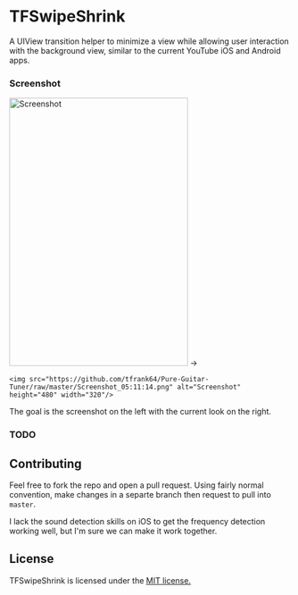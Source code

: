 TFSwipeShrink
=============

A UIView transition helper to minimize a view while allowing user interaction with the background view, similar to the current YouTube iOS and Android apps.

### Screenshot

<p align="left">
  <img style="padding=5px;" src="https://github.com/tfrank64/Pure-Guitar-Tuner/raw/master/Screenshot_05:11:14.png" alt="Screenshot" height="480" width="320"/> -> 

    <img src="https://github.com/tfrank64/Pure-Guitar-Tuner/raw/master/Screenshot_05:11:14.png" alt="Screenshot" height="480" width="320"/>
</p>

The goal is the screenshot on the left with the current look on the right.

### TODO



## Contributing

Feel free to fork the repo and open a pull request. Using fairly normal convention, make changes in a separte branch then request to pull into `master`.

I lack the sound detection skills on iOS to get the frequency detection working well, but I'm sure we can make it work together.

## License
TFSwipeShrink is licensed under the [MIT license.](https://github.com/tfrank64/TFSwipeShrink/blob/master/LICENSE.md)
